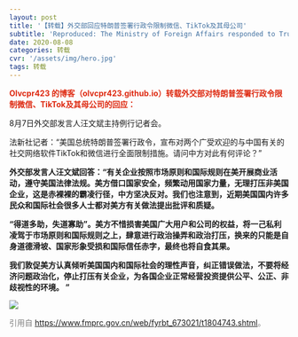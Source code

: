 ```yaml
---
layout: post
title: '【转载】外交部回应特朗普签署行政令限制微信、TikTok及其母公司'
subtitle: 'Reproduced: The Ministry of Foreign Affairs responded to Trumps executive order to restrict WeChat, TikTok and their parent companies'
date: 2020-08-08
categories: 转载
cvr: '/assets/img/hero.jpg'
tags: 转载
---
```

<font color ='#DE2910'><b>Olvcpr423 的博客（olvcpr423.github.io）转载外交部对特朗普签署行政令限制微信、TikTok及其母公司的回应：</b></font><br>

8月7日外交部发言人汪文斌主持例行记者会。

法新社记者：“美国总统特朗普签署行政令，宣布对两个广受欢迎的与中国有关的社交网络软件TikTok和微信进行全面限制措施。请问中方对此有何评论？”

<b>外交部发言人汪文斌回答：“有关企业按照市场原则和国际规则在美开展商业活动，遵守美国法律法规。美方借口国家安全，频繁动用国家力量，无理打压非美国企业，这是赤裸裸的霸凌行径，中方坚决反对。我们也注意到，近期美国国内许多民众和国际社会很多人士都对美方有关做法提出批评和质疑。</b>

<b>“得道多助，失道寡助”。美方不惜损害美国广大用户和公司的权益，将一己私利凌驾于市场原则和国际规则之上，肆意进行政治操弄和政治打压，换来的只能是自身道德滑坡、国家形象受损和国际信任赤字，最终也将自食其果。</b>

<b>我们敦促美方认真倾听美国国内和国际社会的理性声音，纠正错误做法，不要将经济问题政治化，停止打压有关企业，为各国企业正常经营投资提供公平、公正、非歧视性的环境。 ”</b>

<img src ='https://www.fmprc.gov.cn/web/fyrbt_673021/W020200807650957768456.jpg'>

<font color ='#808080'>引用自 <a href ='https://www.fmprc.gov.cn/web/fyrbt_673021/t1804743.shtml'>https://www.fmprc.gov.cn/web/fyrbt_673021/t1804743.shtml</a>。</font>
